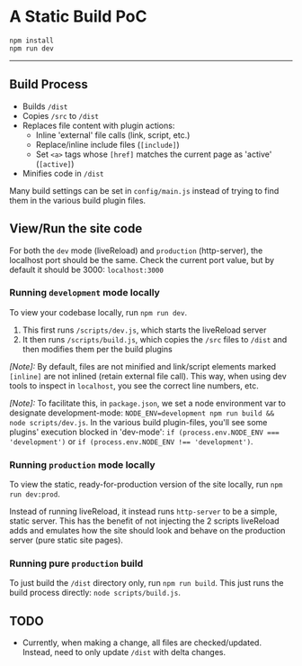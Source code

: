 # A Static Build PoC

```
npm install
npm run dev
```

---

## Build Process

* Builds `/dist`
* Copies `/src` to `/dist`
* Replaces file content with plugin actions:
  - Inline 'external' file calls (link, script, etc.)
  - Replace/inline include files (`[include]`)
  - Set `<a>` tags whose `[href]` matches the current page as 'active' (`[active]`)
* Minifies code in `/dist`

Many build settings can be set in `config/main.js` instead of trying to find them in the various build plugin files.


## View/Run the site code

For both the `dev` mode (liveReload) and `production` (http-server), the localhost port should be the same. Check the current port value,
but by default it should be 3000: `localhost:3000`

### Running `development` mode locally

To view your codebase locally, run `npm run dev`.

1. This first runs `/scripts/dev.js`, which starts the liveReload server
2. It then runs `/scripts/build.js`, which copies the `/src` files to `/dist` and then modifies them per the build plugins

_[Note]:_ By default, files are not minified and link/script elements marked `[inline]` are not inlined (retain external file call). 
This way, when using dev tools to inspect in `localhost`, you see the correct line numbers, etc.

_[Note]:_ To facilitate this, in `package.json`, we set a node environment var to designate development-mode: `NODE_ENV=development npm run build && node scripts/dev.js`.
In the various build plugin-files, you'll see some plugins' execution blocked in 'dev-mode': `if (process.env.NODE_ENV === 'development')` or `if (process.env.NODE_ENV !== 'development')`.

### Running `production` mode locally

To view the static, ready-for-production version of the site locally, run `npm run dev:prod`.

Instead of running liveReload, it instead runs `http-server` to be a simple, static server. This has the benefit of not
injecting the 2 scripts liveReload adds and emulates how the site should look and behave on the production server (pure static site pages).

### Running pure `production` build

To just build the `/dist` directory only, run `npm run build`. This just runs the build process directly: `node scripts/build.js`.


## TODO

* Currently, when making a change, all files are checked/updated. Instead, need to only update `/dist` with delta changes.